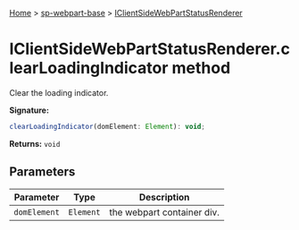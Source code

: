 <!-- docId=sp-webpart-base.iclientsidewebpartstatusrenderer.clearloadingindicator -->

[Home](./index.md) &gt; [sp-webpart-base](./sp-webpart-base.md) &gt; [IClientSideWebPartStatusRenderer](./sp-webpart-base.iclientsidewebpartstatusrenderer.md)

# IClientSideWebPartStatusRenderer.clearLoadingIndicator method

Clear the loading indicator.

**Signature:**
```javascript
clearLoadingIndicator(domElement: Element): void;
```
**Returns:** `void`

## Parameters

|  Parameter | Type | Description |
|  --- | --- | --- |
|  `domElement` | `Element` | the webpart container div. |


